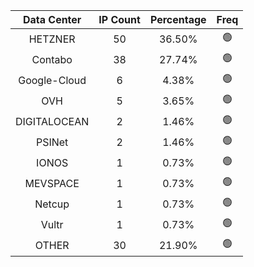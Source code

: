 | Data Center | IP Count | Percentage | Freq |
|:------------:|:--------:|:-----------:|:-----:|
| HETZNER | 50 | 36.50% | 🟢 |
| Contabo | 38 | 27.74% | 🟢 |
| Google-Cloud | 6 | 4.38% | 🟢 |
| OVH | 5 | 3.65% | 🟢 |
| DIGITALOCEAN | 2 | 1.46% | 🟢 |
| PSINet | 2 | 1.46% | 🟢 |
| IONOS | 1 | 0.73% | 🟢 |
| MEVSPACE | 1 | 0.73% | 🟢 |
| Netcup | 1 | 0.73% | 🟢 |
| Vultr | 1 | 0.73% | 🟢 |
| OTHER | 30 | 21.90% | 🟢 |